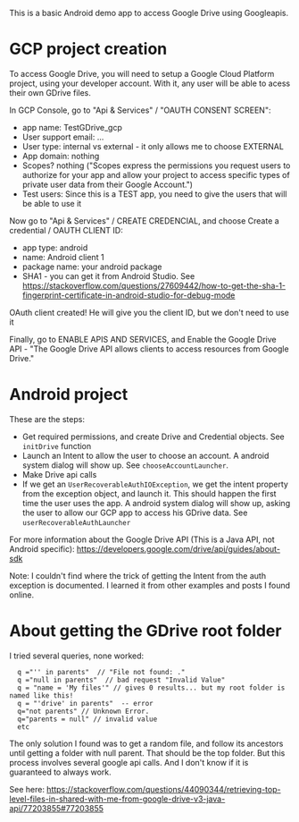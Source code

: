 This is a basic Android demo app to access Google Drive using Googleapis.

# GCP project creation

To access Google Drive, you will need to setup a Google Cloud Platform project,
using your developer account.
With it, any user will be able to acess their own GDrive files.

In GCP Console, go to "Api & Services" / "OAUTH CONSENT SCREEN":

- app name: TestGDrive_gcp
- User support email: ...
- User type: internal vs external - it only allows me to choose EXTERNAL
- App domain: nothing
- Scopes? nothing  ("Scopes express the permissions you request users to authorize for your app and allow your project to access specific types of private user data from their Google Account.")
- Test users: Since this is a TEST app, you need to give the users that will be able to use it

Now go to "Api & Services" / CREATE CREDENCIAL,
and choose Create a credential / OAUTH CLIENT ID:

- app type: android
- name: Android client 1
- package name: your android package
- SHA1 - you can get it from Android Studio. See https://stackoverflow.com/questions/27609442/how-to-get-the-sha-1-fingerprint-certificate-in-android-studio-for-debug-mode

OAuth client created! He will give you the client ID, but we don't need to use it

Finally, go to ENABLE APIS AND SERVICES, and Enable the Google Drive API - "The Google Drive API allows clients to access resources from Google Drive."

# Android project

These are the steps:
- Get required permissions, and create Drive and Credential objects. See `initDrive` function
- Launch an Intent to allow the user to choose an account.
  A android system dialog will show up. See `chooseAccountLauncher`.
- Make Drive api calls
- If we get an `UserRecoverableAuthIOException`,
  we get the intent property from the exception object, and launch it.
  This should happen the first time the user uses the app.
  A android system dialog will show up, asking the user to allow
  our GCP app to access his GDrive data.
  See `userRecoverableAuthLauncher`


For more information about the Google Drive API (This is a Java API, not Android specific): https://developers.google.com/drive/api/guides/about-sdk

Note: I couldn't find where the trick of getting the Intent from
the auth exception is documented. I learned it from other examples
and posts I found online.

# About getting the GDrive root folder

I tried several queries, none worked:
```
  q ="'' in parents"  // "File not found: ."
  q ="null in parents"  // bad request "Invalid Value"
  q = "name = 'My files'" // gives 0 results... but my root folder is named like this!
  q = "'drive' in parents"  -- error
  q="not parents" // Unknown Error.
  q="parents = null" // invalid value
  etc
```

The only solution I found was to get a random file, and follow its ancestors until getting a folder with null parent. That should be the top folder. But this process involves several google api calls. And I don't know if it is guaranteed to always work.

See here: https://stackoverflow.com/questions/44090344/retrieving-top-level-files-in-shared-with-me-from-google-drive-v3-java-api/77203855#77203855
